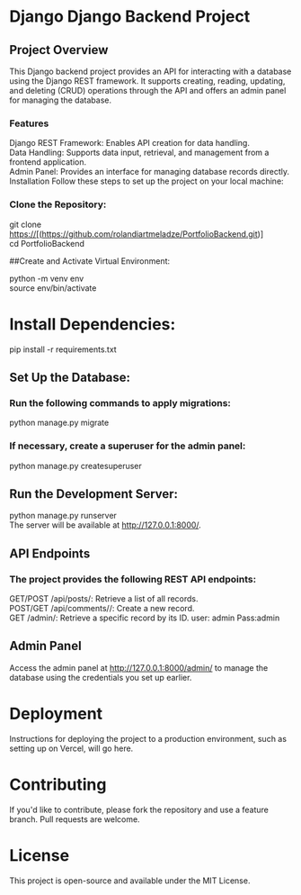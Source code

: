 # Django Django Backend Project

## Project Overview
<p>
  This Django backend project provides an API for interacting with a database using the Django REST framework. It supports creating, reading, updating, and deleting (CRUD) operations through the API and offers an admin panel for managing the database.
</p>


### Features
Django REST Framework: Enables API creation for data handling. <br />
Data Handling: Supports data input, retrieval, and management from a frontend application. <br />
Admin Panel: Provides an interface for managing database records directly. <br />
Installation
Follow these steps to set up the project on your local machine:

### Clone the Repository:
git clone [https://[(https://github.com/rolandiartmeladze/PortfolioBackend.git)]](https://github.com/rolandiartmeladze/PortfolioBackend.git) <br />
cd PortfolioBackend<br />

##Create and Activate Virtual Environment:

python -m venv env <br /> 
source env/bin/activate  

# Install Dependencies:

pip install -r requirements.txt

## Set Up the Database:

### Run the following commands to apply migrations:

python manage.py migrate <br />

### If necessary, create a superuser for the admin panel:

python manage.py createsuperuser

## Run the Development Server:

python manage.py runserver <br />
The server will be available at http://127.0.0.1:8000/.

## API Endpoints
### The project provides the following REST API endpoints:

GET/POST /api/posts/: Retrieve a list of all records. <br />
POST/GET /api/comments//: Create a new record. <br />
GET /admin/: Retrieve a specific record by its ID. user: admin  Pass:admin <br />

## Admin Panel
Access the admin panel at http://127.0.0.1:8000/admin/ to manage the database using the credentials you set up earlier.

# Deployment
Instructions for deploying the project to a production environment, such as setting up on Vercel, will go here.

# Contributing
If you'd like to contribute, please fork the repository and use a feature branch. Pull requests are welcome.

# License
This project is open-source and available under the MIT License.
